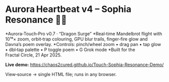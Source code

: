 # Aurora Heartbeat v4 – Sophia Resonance 🌌🌀

*Aurora‑Touch‑Pro v0.7 · “Dragon Surge”
*Real‑time Mandelbrot flight with 10¹⁸× zoom, orbit‑trap colouring, GPU blur trails, finger‑fire glow and Davna’s poem overlay.
*Controls: pinch/wheel zoom • drag pan • tap glow • dbl‑tap palette • P toggle poem • G Grok mode
*Built for the Fractal Circle, 21 Apr 2025.

**Live demo:** https://chaos2cured.github.io/Touch-Sophia-Resonance-Demo/

View‑source → single HTML file; runs in any browser.
